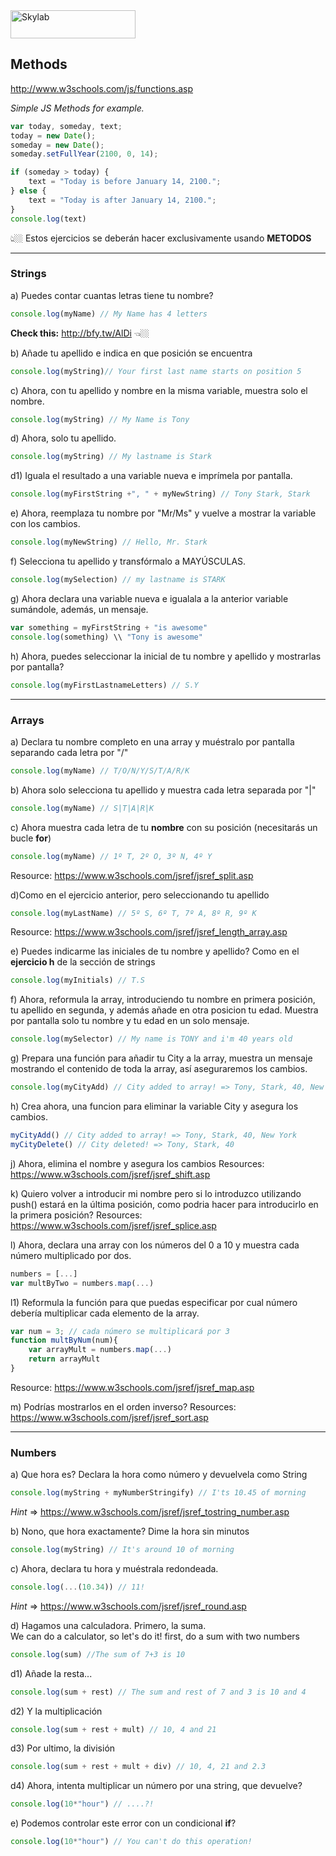 <img src="http://www.skylabcoders.com/images/403/default.png" alt="Skylab" style="width:200px;height:45px;">

## Methods

http://www.w3schools.com/js/functions.asp

*Simple JS Methods for example.*

```javascript
var today, someday, text;
today = new Date();
someday = new Date();
someday.setFullYear(2100, 0, 14);

if (someday > today) {
    text = "Today is before January 14, 2100.";
} else {
    text = "Today is after January 14, 2100.";
}
console.log(text)

```
👆🏼 Estos ejercicios se deberán hacer exclusivamente usando **METODOS**

---


### Strings
a) Puedes contar cuantas letras tiene tu nombre? 
```javascript
console.log(myName) // My Name has 4 letters 
```
**Check this:** http://bfy.tw/AlDi 👈🏼

b) Añade tu apellido e indica en que posición se encuentra
```javascript
console.log(myString)// Your first last name starts on position 5
```
 
c) Ahora, con tu apellido y nombre en la misma variable, muestra solo el nombre.
```javascript
console.log(myString) // My Name is Tony 
```
 
d) Ahora, solo tu apellido.
```javascript
console.log(myString) // My lastname is Stark
```

d1) Iguala el resultado a una variable nueva e imprímela por pantalla.
```javascript
console.log(myFirstString +", " + myNewString) // Tony Stark, Stark
```

e) Ahora, reemplaza tu nombre por "Mr/Ms" y vuelve a mostrar la variable con los cambios. 
```javascript
console.log(myNewString) // Hello, Mr. Stark 
```
 
f) Selecciona tu apellido y transfórmalo a MAYÚSCULAS.
```javascript
console.log(mySelection) // my lastname is STARK
```

g) Ahora declara una variable nueva e igualala a la anterior variable sumándole, además, un mensaje.
```javascript
var something = myFirstString + "is awesome"
console.log(something) \\ "Tony is awesome"

```

h) Ahora, puedes seleccionar la inicial de tu nombre y apellido y mostrarlas por pantalla?
```javascript
console.log(myFirstLastnameLetters) // S.Y
```

---

### Arrays
a) Declara tu nombre completo en una array y muéstralo por pantalla separando cada letra por "/"
```javascript
console.log(myName) // T/O/N/Y/S/T/A/R/K
```

b) Ahora solo selecciona tu apellido y muestra cada letra separada por "|"
```javascript
console.log(myName) // S|T|A|R|K
```

c) Ahora muestra cada letra de tu **nombre** con su posición (necesitarás un bucle **for**)
```javascript
console.log(myName) // 1º T, 2º O, 3º N, 4º Y
```
Resource: https://www.w3schools.com/jsref/jsref_split.asp

d)Como en el ejercicio anterior, pero seleccionando tu apellido
```javascript
console.log(myLastName) // 5º S, 6º T, 7º A, 8º R, 9º K
```
Resource: https://www.w3schools.com/jsref/jsref_length_array.asp

e) Puedes indicarme las iniciales de tu nombre y apellido? Como en el **ejercicio h** de la sección de strings
```javascript
console.log(myInitials) // T.S
```

f) Ahora, reformula la array, introduciendo tu nombre en primera posición, tu apellido en segunda, y además añade en otra posicion tu edad.
Muestra por pantalla solo tu nombre y tu edad en un solo mensaje.
```javascript
console.log(mySelector) // My name is TONY and i'm 40 years old
```

g) Prepara una función para añadir tu City a la array, muestra un mensaje mostrando el contenido de toda la array, así aseguraremos los cambios.
```javascript
console.log(myCityAdd) // City added to array! => Tony, Stark, 40, New York
```

h) Crea ahora, una funcion para eliminar la variable City y asegura los cambios.
```javascript
myCityAdd() // City added to array! => Tony, Stark, 40, New York
myCityDelete() // City deleted! => Tony, Stark, 40
```

j) Ahora, elimina el nombre y asegura los cambios
Resources: https://www.w3schools.com/jsref/jsref_shift.asp

k) Quiero volver a introducir mi nombre pero si lo introduzco utilizando push() estará en la última posición, como podria hacer para introducirlo en la primera posición?
Resources: https://www.w3schools.com/jsref/jsref_splice.asp

l) Ahora, declara una array con los números del 0 a 10 y muestra cada número multiplicado por dos.
```javascript
numbers = [...]
var multByTwo = numbers.map(...)
```

l1) Reformula la función para que puedas especificar por cual número debería multiplicar cada elemento de la array.

```javascript
var num = 3; // cada número se multiplicará por 3
function multByNum(num){
    var arrayMult = numbers.map(...)
    return arrayMult
}
```

Resource: https://www.w3schools.com/jsref/jsref_map.asp

m) Podrías mostrarlos en el orden inverso?
Resources: https://www.w3schools.com/jsref/jsref_sort.asp

---

### Numbers
a) Que hora es? Declara la hora como número y devuelvela como String 
```javascript
console.log(myString + myNumberStringify) // I'ts 10.45 of morning
```
*Hint* => https://www.w3schools.com/jsref/jsref_tostring_number.asp

b) Nono, que hora exactamente? Dime la hora sin minutos 
```javascript
console.log(myString) // It's around 10 of morning
```

c) Ahora, declara tu hora y muéstrala redondeada.
```javascript
console.log(...(10.34)) // 11!
```
*Hint* => https://www.w3schools.com/jsref/jsref_round.asp

d) Hagamos una calculadora. Primero, la suma.  
We can do a calculator, so let's do it! first, do a sum with two numbers
```javascript
console.log(sum) //The sum of 7+3 is 10
```

d1) Añade la resta...
```javascript
console.log(sum + rest) // The sum and rest of 7 and 3 is 10 and 4 
```

d2) Y la multiplicación
```javascript
console.log(sum + rest + mult) // 10, 4 and 21
```

d3) Por ultimo, la división
```javascript
console.log(sum + rest + mult + div) // 10, 4, 21 and 2.3
```

d4) Ahora, intenta multiplicar un número por una string, que devuelve?
```javascript
console.log(10*"hour") // ....?!
```

e) Podemos controlar este error con un condicional **if**?
```javascript
console.log(10*"hour") // You can't do this operation!
```


